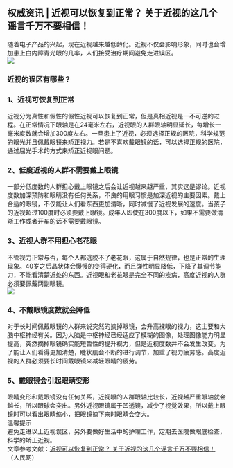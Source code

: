 ## 权威资讯 | 近视可以恢复到正常？ 关于近视的这几个谣言千万不要相信！  
随着电子产品的兴起，现在近视越来越低龄化。近视不仅会影响形象，同时也会增加患上白内障青光眼的几率，人们接受治疗期间避免走进误区。  
![](http://cdncms.v-keep.cn/wp-content/uploads/2020/05/u23902209222331589903fm11gp0.jpg)  
### 近视的误区有哪些？  
### 1、近视可恢复到正常  
近视分为真性和假性的假性近视可以恢复到正常，但是真相近视是一不可逆的过程。在正常情况下眼轴是在24毫米左右，近视眼的人群眼轴明显延长，每增长一毫米度数就会增加300度左右。一旦患上了近视，必须选择正规的医院，科学规范的眼光并且佩戴眼镜来矫正视力。若是不喜欢戴眼镜的话，可以选择正规的医院，通过屈光手术的方式来矫正近视眼问题。  
### 2、低度近视的人群不需要戴上眼镜  
一部分低度数的人群担心戴上眼镜之后会让近视越来越严重，其实这是谬论。近视度数加深预防和眼睛没有任何关系，不良的用眼习惯是加深近视的主要因素。戴上合适的眼镜，不仅能让人们看东西更加清晰，同时减慢了近视发展的速度。当孩子的近视超过100度时必须要戴上眼镜。成年人即使在300度以下，如果不需要做清晰工作或者开车的话不需要戴眼镜。  
### 3、近视人群不用担心老花眼  
不管视力正常与否，每个人都逃脱不了老花眼，这属于自然规律，也是正常的生理现象。40岁之后晶状体会慢慢的变得硬化，而且弹性明显降低，下降了其调节能力，不能看清楚近处的东西。近视眼和老花眼是完全不同的疾病，高度近视的人群必须要佩戴两副眼镜。  
![](http://cdncms.v-keep.cn/wp-content/uploads/2020/05/timg-14-1024x768.jpg)  
### 4、不戴眼镜度数就会降低  
对于长时间佩戴眼镜的人群来说突然的摘掉眼镜，会升高裸眼的视力，这主要和大脑中枢神经有关。因为大脑是中枢神经已经适应了模糊的图像，处理图像能力明显提高，突然摘掉眼镜确实能短暂性的提升视力，但是近视度数并不会发生改变。为了能让人们看得更加清楚，睫状肌会不断的进行调节，加重了视力疲劳感。高度近视的人群必须要长时间戴眼镜来减轻眼睛的疲劳。  
### 5、戴眼镜会引起眼睛变形  
眼睛变形和戴眼镜没有任何关系，近视眼的人群眼轴比较长，近视越严重眼轴就会越长，所以眼球会突出。另外近视眼镜属于凹透镜，减少了视觉效果，所以戴上眼镜时可以看出眼睛缩小，把眼镜摘下来时眼睛会变大。  
温馨提示  
避免走进以上近视误区，另外要做好生活中的护理工作，定期去医院做眼底检查，科学的矫正近视。  
文章参考文献：<a href="http://sn.people.com.cn/n2/2019/1023/c378309-33464902.html">近视可以恢复到正常？ 关于近视的这几个谣言千万不要相信！</a>（人民网）  

